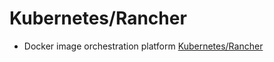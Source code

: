 # Kubernetes/Rancher

- Docker image orchestration platform [Kubernetes/Rancher](https://docs.cerit.io/docs/rancher.html)





